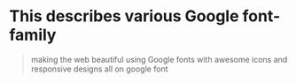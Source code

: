 # This describes various Google font-family

> making the web beautiful
> using Google fonts
> with awesome icons
> and responsive designs
> all on google font
